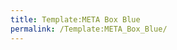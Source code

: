 ```yaml
---
title: Template:META Box Blue
permalink: /Template:META_Box_Blue/
---
```


<includeonly></includeonly>